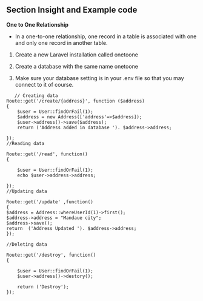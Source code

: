 ## Section Insight and Example code

**One to One Relationship**

- In a one-to-one relationship, one record in a table is associated with one and only one record in another table.

1. Create a new Laravel installation called onetoone

2. Create a database with the same name onetoone

3. Make sure your database setting is in your .env file so that you may connect to it of course.


```
   // Creating data
Route::get('/create/{address}', function ($address) 
{
    $user = User::findOrFail(1);
    $address = new Address(['address'=>$address]);
    $user->address()->save($address);
    return ('Address added in database '). $address->address;

});
//Reading data 

Route::get('/read', function()
{

    $user = User::findOrFail(1);
    echo $user->address->address;

});
//Updating data

Route::get('/update' ,function()
{
$address = Address::whereUserId(1)->first();
$address->address = "Mandaue city";
$address->save();
return  ('Address Updated '). $address->address;
});

//Deleting data

Route::get('/destroy', function()
{

    $user = User::findOrFail(1);
    $user->address()->destory();

    return ('Destroy');
});